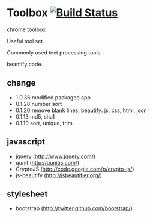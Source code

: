 Toolbox [![Build Status](https://travis-ci.org/xuender/toolbox.png?branch=master)](https://travis-ci.org/xuender/toolbox)
=======

chrome toolbox

Useful tool set. 

Commonly used text processing tools.

beantify code.

change
------
* 1.0.36 modified packaged app
* 0.1.28 number sort
* 0.1.20 remove blank lines, beautify: js, css, html, json
* 0.1.13 md5, sha1
* 0.1.10 sort, unique, trim

javascript
----------

* jquery (http://www.jquery.com/) 
* qunit (http://qunitjs.com/) 
* CryptoJS (http://code.google.com/p/crypto-js/)
* js-beautify (http://jsbeautifier.org/)

stylesheet
----------

* bootstrap (http://twitter.github.com/bootstrap/)